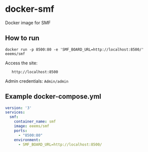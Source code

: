 # docker-smf
Docker image for SMF

## How to run
`docker run -p 8500:80 -e 'SMF_BOARD_URL=http://localhost:8500/' eeems/smf`

Access the site:

``` 
   http://localhost:8500
```

Admin credentials: `Admin/admin`

## Example docker-compose.yml

```yaml
version: '3'
services:
  smf:
    container_name: smf
    image: eeems/smf
    ports:
      - "8500:80"
    environment:
      - SMF_BOARD_URL=http://localhost:8500/

```
